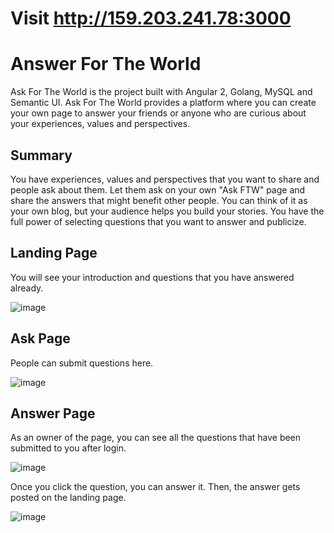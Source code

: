 # Visit http://159.203.241.78:3000

# Answer For The World #
Ask For The World is the project built with Angular 2, Golang, MySQL and Semantic UI. 
Ask For The World provides a platform where you can create your own page to answer your friends or anyone who are curious about your experiences, values and perspectives.

## Summary ##
You have experiences, values and perspectives that you want to share and people ask about them. Let them ask on your own "Ask FTW" page and share the answers that might benefit other people. You can think of it as your own blog, but your audience helps you build your stories. You have the full power of selecting questions that you want to answer and publicize. 

## Landing Page ##
You will see your introduction and questions that you have answered already.

![image](https://cloud.githubusercontent.com/assets/17713849/17085552/1bb3b908-5190-11e6-917d-3438eedf2b06.png)

## Ask Page ##
People can submit questions here.

![image](https://cloud.githubusercontent.com/assets/17713849/17085699/4de98882-5193-11e6-9954-130e0d0dda81.png)

## Answer Page ##
As an owner of the page, you can see all the questions that have been submitted to you after login.

![image](https://cloud.githubusercontent.com/assets/17713849/17085557/38f3454c-5190-11e6-884f-5c20b42f5bda.png)

Once you click the question, you can answer it. Then, the answer gets posted on the landing page.

![image](https://cloud.githubusercontent.com/assets/17713849/17085558/3ba63de4-5190-11e6-9b56-21db7ab8665c.png)
